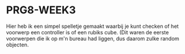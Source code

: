 # PRG8-WEEK3

Hier heb ik een simpel spelletje gemaakt waarbij je kunt checken of het voorwerp een controller is of een rubiks cube. (Dit waren de eerste voorwerpen die ik op m'n bureau had liggen, dus daarom zulke random objecten.
